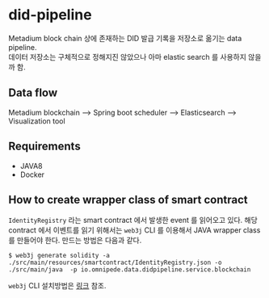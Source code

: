 # did-pipeline

Metadium block chain 상에 존재하는 DID 발급 기록을 저장소로 옮기는 data pipeline.  
데이터 저장소는 구체적으로 정해지진 않았으나 아마 elastic search 를 사용하지 않을까 함.

## Data flow
Metadium blockchain --> Spring boot scheduler --> Elasticsearch --> Visualization tool

## Requirements
* JAVA8
* Docker

## How to create wrapper class of smart contract
```IdentityRegistry``` 라는 smart contract 에서 발생한 event 를 읽어오고 있다. 
해당 contract 에서 이벤트를 읽기 위해서는 ```web3j``` CLI 를 이용해서 JAVA wrapper class 를 만들어야 한다. 만드는 방법은 다음과 같다.

```
$ web3j generate solidity -a ./src/main/resources/smartcontract/IdentityRegistry.json -o ./src/main/java  -p io.omnipede.data.didpipeline.service.blockchain
```

```web3j``` CLI 설치방법은 [링크](http://docs.web3j.io/latest/command_line_tools/) 참조. 